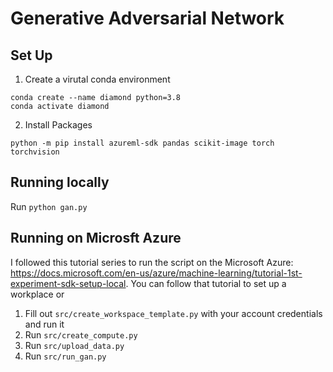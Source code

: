 # Generative Adversarial Network

## Set Up

1. Create a virutal conda environment
```
conda create --name diamond python=3.8
conda activate diamond
```

2. Install Packages
```
python -m pip install azureml-sdk pandas scikit-image torch torchvision
```

## Running locally
Run ```python gan.py```


## Running on Microsft Azure
I followed this tutorial series to run the script on the Microsoft Azure: https://docs.microsoft.com/en-us/azure/machine-learning/tutorial-1st-experiment-sdk-setup-local. You can follow that tutorial to set up a workplace or 

1. Fill out ```src/create_workspace_template.py``` with your account credentials and run it
2. Run ```src/create_compute.py```
3. Run ```src/upload_data.py```
4. Run ```src/run_gan.py```